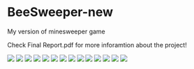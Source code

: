 # BeeSweeper-new
My version of minesweeper game

Check Final Report.pdf for more inforamtion about the project!

![](Images/Presentation/Slide1.jpg)
![](Images/Presentation/Slide2.jpg)
![](Images/Presentation/Slide3.jpg)
![](Images/Presentation/Slide4.jpg)
![](Images/Presentation/Slide5.jpg)
![](Images/Presentation/Slide6.jpg)
![](Images/Presentation/Slide7.jpg)
![](Images/Presentation/Slide8.jpg)
![](Images/Presentation/Slide9.jpg)
![](Images/Presentation/Slide10.jpg)
![](Images/Presentation/Slide11.jpg)
![](Images/Presentation/Slide12.jpg)
![](Images/Presentation/Slide13.jpg)
![](Images/Presentation/Slide14.jpg)
